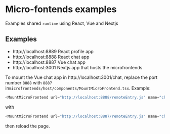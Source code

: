 # Micro-fontends examples

Examples shared `runtime` using React, Vue and Nextjs

## Examples

- http://localhost:8889 React profile app
- http://localhost:8888 React chat app
- http://localhost:8887 Vue chat app
- http://localhost:3001 Nextjs app that hosts the microfrontends

To mount the Vue chat app in http://localhost:3001/chat, replace the port number `8888` with `8887` in`microfrontends/host/components/MountMicroFrontend.tsx`. Example:

```ts
<MountMicroFrontend url="http://localhost:8888/remoteEntry.js" name="chat" />
```

with

```ts
<MountMicroFrontend url="http://localhost:8887/remoteEntry.js" name="chat" />
```

then reload the page.
